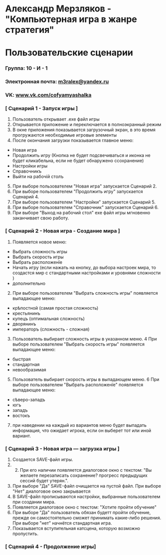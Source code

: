 # Александр Мерзляков - "Компьютерная игра в жанре стратегия"
# Пользовательские сценарии

### Группа: 10 - И - 1
### Электронная почта: m3ralex@yandex.ru
### VK: www.vk.com/cofyamyashalka

### [ Сценарий 1 - Запуск игры ]
1. Пользователь открывает .exe файл игры
2. Открывается приложение и переключается в полноэкранный режим
3. В окне приложения показывается загрузочный экран, в это время прогружаются необходимые игровые элементы 
4. После окончания загрузки показывается главное меню:

* Новая игра
* Продолжить игру (Кнопка не будет подсвечиваться и иконка не будет кликабельна, если не будет обнаружено ссохранение)
* Настройки игры
* Справочникъ  
* Выйти на рабочій столъ 

5. При выборе пользователем "Новая игра" запускается Сценарий 2.
6. При выборе пользователем "Продолжить игру" запускается Сценарий 4.
7. При выборе пользователем "Настройки" запускается Сценарий 5.
8. При выборе пользователем "Справочник" запускается Сценарий 6.
9. При выборе "Выход на рабочий стол" exe файл игры мгновенно заканчивает свою работу.

### [ Сценарий 2 - Новая игра - Создание мира ]
1. Появляется  новое меню:
* Выбрать сложность игры
* Выбрать скорость игры
* Выбрать расположенїе 
* Начать игру (если нажать на кнопку, до выбора настроек мира, то создастся мир с стандартными настройками и уровнями сложности )
* дополнительно
2. При выборе пользователем "Выбрать сложность игры" появляется выпадающее меню: 
* крѣпостной (самая простая сложность)
* крестьянинъ 
* купецъ      (оптимальная сложность)
* дворянинъ 
* императоръ   (сложность - сложная)

3. Пользователь выбирает сложность игры в указанном меню.
4  При выборе пользователем "Выбрать скорость игры"  появляется выпадающее меню:
* быстрая
* стандартная 
* невообразимая
5. Пользователь выбирает скорость игры в выпадающем меню.
6  При выборе пользователем "Выбрать расположенїе"  появляется выпадающее меню:
* сѣверо-западъ 
* югъ 
* западъ 
* востокъ 
7. при наведении на каждый из вариантов меню будет выпадать информация, что ожидает игрока, если он выберет тот или иной вариант.

### [ Сценарий 3 - Новая игра — загрузка игры ]
1. Создается SAVE-файл игры.
2. 2. При его наличии появляется диалоговое окно с текстом: "Вы желаете перезаписать сохранение? прогресс предыдущих сессий будет утерян.".
3. При выборе "Да" SAVE-файл очищается на пустой файл. При выборе "Нет" диалоговое окно закрывается
4. В SAVE-файл прописываются настройки, выбранные пользователем при создании мира.
5. Появляется диалоговое окно с текстом: "Хотите пройти обучение"
6. При выборе "Да" пользователь обязан будетт пройти обучение, прежде он самостоятельно сможет принимать какие-либо решения. При выборе "нет" начнётся стандартная игра. 
7. Показывается вступительная катсцена, которую возможно пропустить.


### [ Сценарий 4 - Продолжение игры]




